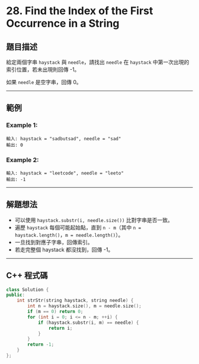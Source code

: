 # 28. Find the Index of the First Occurrence in a String

## 題目描述

給定兩個字串 `haystack` 與 `needle`，請找出 `needle` 在 `haystack` 中第一次出現的索引位置，若未出現則回傳 -1。

如果 `needle` 是空字串，回傳 0。

---

## 範例

### Example 1:

```
輸入: haystack = "sadbutsad", needle = "sad"
輸出: 0
```

### Example 2:

```
輸入: haystack = "leetcode", needle = "leeto"
輸出: -1
```

---

## 解題想法

* 可以使用 `haystack.substr(i, needle.size())` 比對字串是否一致。
* 遍歷 `haystack` 每個可能起始點，直到 `n - m`（其中 `n = haystack.length()`，`m = needle.length()`）。
* 一旦找到對應子字串，回傳索引。
* 若走完整個 haystack 都沒找到，回傳 -1。

---

## C++ 程式碼

```cpp
class Solution {
public:
    int strStr(string haystack, string needle) {
        int n = haystack.size(), m = needle.size();
        if (m == 0) return 0;
        for (int i = 0; i <= n - m; ++i) {
            if (haystack.substr(i, m) == needle) {
                return i;
            }
        }
        return -1;
    }
};
```
